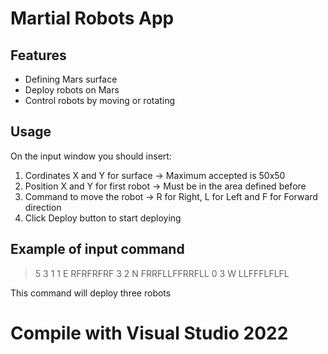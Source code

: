 # Martial Robots App

## Features
- Defining Mars surface
- Deploy robots on Mars
- Control robots by moving or rotating

## Usage
On the input window you should insert:
1. Cordinates X and Y for surface -> Maximum accepted is 50x50
2. Position X and Y for first robot -> Must be in the area defined before
3. Command to move the robot -> R for Right, L for Left and F for Forward direction
4. Click Deploy button to start deploying

## Example of input command

> 5 3
1 1 E
RFRFRFRF
3 2 N
FRRFLLFFRRFLL
0 3 W
LLFFFLFLFL

This command will deploy three robots

# Compile with Visual Studio 2022
